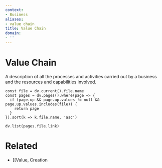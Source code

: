```yaml
---
context:
- Business
aliases:
- value chain
title: Value Chain
domain:
- ''
---
```


# Value Chain

A description of all the processes and activities carried out by a business and the resources and capabilities involved.

```dataviewjs
const file = dv.current().file.name
const pages = dv.pages().where(page => {
  if (page.up && page.up.values != null && page.up.values.includes(file)) {
    return page
  }
}).sort(k => k.file.name, 'asc')

dv.list(pages.file.link)
```

# Related

- [[Value, Creation
